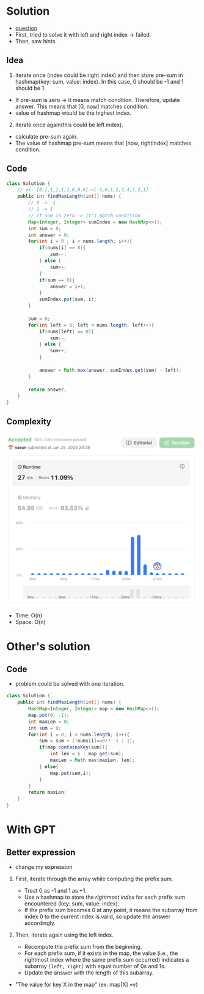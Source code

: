 # Solution
- [question](https://leetcode.com/problems/contiguous-array/)
- First, tried to solve it with left and right index -> failed.
- Then, saw hints

## Idea
1. iterate once (index could be right index) and then store pre-sum in hashmap(key: sum, value: index). In this case, 0 should be -1 and 1 should be 1.
- If pre-sum is zero -> it means match condition. Therefore, update answer. This means that [0, now] matches condition. 
- value of hashmap would be the highest index.
2. iterate once again(this could be left index).
- calculate pre-sum again.
- The value of hashmap pre-sum means that [now, rightIndex] matches condition.

## Code
```java
class Solution {
    // ex: [0,1,1,1,1,1,0,0,0]->[-1,0,1,2,3,4,3,2,1]
    public int findMaxLength(int[] nums) {
        // 0 -> -1
        // 1 -> 1
        // if sum is zero -> it's match condition
        Map<Integer, Integer> sumIndex = new HashMap<>();
        int sum = 0;
        int answer = 0;
        for(int i = 0 ; i < nums.length; i++){
            if(nums[i] == 0){
                sum--;
            } else {
                sum++;
            }
            if(sum == 0){
                answer = i+1;
            }
            sumIndex.put(sum, i);
        }

        sum = 0;
        for(int left = 0; left < nums.length; left++){
            if(nums[left] == 0){
                sum--;
            } else {
                sum++;
            }

            answer = Math.max(answer, sumIndex.get(sum) - left);
        }

        return answer;
    }
}
```

## Complexity
![complexity](../../lib/images/naeun/525-complexity.png)
- Time: O(n)
- Space: O(n)

# Other's solution
## Code
- problem could be solved with one iteration.
```java
class Solution {
    public int findMaxLength(int[] nums) {
        HashMap<Integer, Integer> map = new HashMap<>();
        map.put(0, -1);
        int maxLen = 0;
        int sum = 0;
        for(int i = 0; i < nums.length; i++){
            sum = sum + ((nums[i]==0)? -1 : 1);
            if(map.containsKey(sum)){
                int len = i - map.get(sum);
                maxLen = Math.max(maxLen, len);
            } else{
                map.put(sum,i);
            }
        }
        return maxLen;
    }
}
```

# With GPT
## Better expression
- change my expression
1. First, iterate through the array while computing the prefix sum.  
   - Treat 0 as -1 and 1 as +1.  
   - Use a hashmap to store the *rightmost index* for each prefix sum encountered (key: sum, value: index).  
   - If the prefix sum becomes 0 at any point, it means the subarray from index 0 to the current index is valid, so update the answer accordingly.

2. Then, iterate again using the left index.  
   - Recompute the prefix sum from the beginning.  
   - For each prefix sum, if it exists in the map, the value (i.e., the rightmost index where the same prefix sum occurred) indicates a subarray `[left, right]` with equal number of 0s and 1s.  
   - Update the answer with the length of this subarray.

- "The value for key X in the map" (ex: map[X] =v)